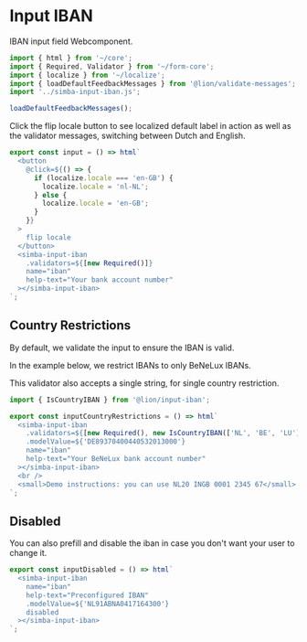 # Input IBAN

IBAN input field Webcomponent.

```js script
import { html } from '~/core';
import { Required, Validator } from '~/form-core';
import { localize } from '~/localize';
import { loadDefaultFeedbackMessages } from '@lion/validate-messages';
import '../simba-input-iban.js';

loadDefaultFeedbackMessages();
```

Click the flip locale button to see localized default label in action as well as the validator messages, switching between Dutch and English.

```js preview-story
export const input = () => html`
  <button
    @click=${() => {
      if (localize.locale === 'en-GB') {
        localize.locale = 'nl-NL';
      } else {
        localize.locale = 'en-GB';
      }
    }}
  >
    flip locale
  </button>
  <simba-input-iban
    .validators=${[new Required()]}
    name="iban"
    help-text="Your bank account number"
  ></simba-input-iban>
`;
```

## Country Restrictions

By default, we validate the input to ensure the IBAN is valid.

In the example below, we restrict IBANs to only BeNeLux IBANs.

This validator also accepts a single string, for single country restriction.

```js preview-story
import { IsCountryIBAN } from '@lion/input-iban';

export const inputCountryRestrictions = () => html`
  <simba-input-iban
    .validators=${[new Required(), new IsCountryIBAN(['NL', 'BE', 'LU'])]}
    .modelValue=${'DE89370400440532013000'}
    name="iban"
    help-text="Your BeNeLux bank account number"
  ></simba-input-iban>
  <br />
  <small>Demo instructions: you can use NL20 INGB 0001 2345 67</small>
`;
```

## Disabled

You can also prefill and disable the iban in case you don't want your user to change it.

```js preview-story
export const inputDisabled = () => html`
  <simba-input-iban
    name="iban"
    help-text="Preconfigured IBAN"
    .modelValue=${'NL91ABNA0417164300'}
    disabled
  ></simba-input-iban>
`;
```
